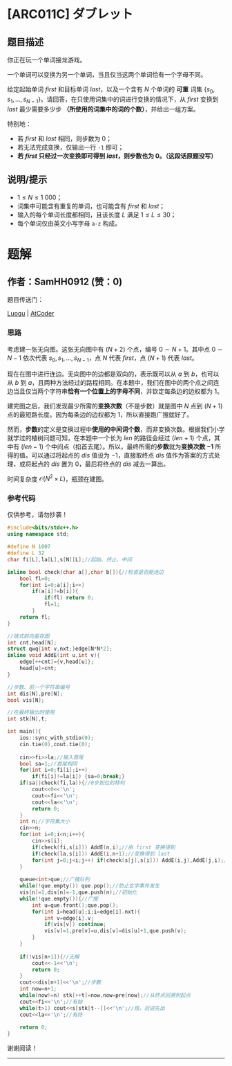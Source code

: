 # [ARC011C] ダブレット

## 题目描述

你正在玩一个单词接龙游戏。

一个单词可以变换为另一个单词，当且仅当这两个单词恰有一个字母不同。

给定起始单词 $first$ 和目标单词 $last$，以及一个含有 $N$ 个单词的 **可重** 词集 $\{s_0,s_1,...,s_{N-1}\}$。请回答，在只使用词集中的词进行变换的情况下，从 $first$ 变换到 $last$ 最少需要多少步 **（所使用的词集中的词的个数）**，并给出一组方案。

特别地：

- 若 $first$ 和 $last$ 相同，则步数为 $0$；
- 若无法完成变换，仅输出一行 `-1` 即可；
- **若 $first$ 只经过一次变换即可得到 $last$，则步数也为 $0$。（这段话原题没写）**

## 说明/提示

- $1\le N\le 1\ 000$；
- 词集中可能含有重复的单词，也可能含有 $first$ 和 $last$；
- 输入的每个单词长度都相同，且该长度 $L$ 满足 $1\le L\le 30$；
- 每个单词仅由英文小写字母 `a-z` 构成。

# 题解

## 作者：SamHH0912 (赞：0)

题目传送门：

[Luogu](https://www.luogu.com.cn/problem/AT_arc011_3) | [AtCoder](https://atcoder.jp/contests/arc011/tasks/arc011_3)

### 思路

考虑建一张无向图。这张无向图中有 $(N+2)$ 个点，编号 $0\sim N+1$。其中点 $0\sim N-1$ 依次代表 $s_0,s_1,...,s_{N-1}$，点 $N$ 代表 $first$，点 $(N+1)$ 代表 $last$。

现在在图中进行连边。无向图中的边都是双向的，表示既可以从 $a$ 到 $b$，也可以从 $b$ 到 $a$，且两种方法经过的路程相同。在本题中，我们在图中的两个点之间连边当且仅当两个字符串**恰有一个位置上的字母不同**，并钦定每条边的边权都为 $1$。

建完图之后，我们发现最少所需的**变换次数**（不是步数）就是图中 $N$ 点到 $(N+1)$ 点的最短路长度。因为每条边的边权都为 $1$，所以直接跑广搜就好了。

然而，**步数**的定义是变换过程中**使用的中间词个数**，而非变换次数。根据我们小学就学过的植树问题可知，在本题中一个长为 $len$ 的路径会经过 $(len+1)$ 个点，其中有 $(len-1)$ 个中间点（掐首去尾）。所以，最终所需的**步数**就为**变换次数 $-1$** 所得的值。可以通过将起点的 $dis$ 值设为 $-1$，直接取终点 $dis$ 值作为答案的方式处理，或将起点的 $dis$ 置为 $0$，最后将终点的 $dis$ 减去一算出。

时间复杂度 $\mathcal{O}(N^2\times L)$，瓶颈在建图。

### 参考代码

仅供参考，请勿抄袭！


```cpp
#include<bits/stdc++.h>
using namespace std;

#define N 1007
#define L 32
char fi[L],la[L],s[N][L];//起始、终止、中间

inline bool check(char a[],char b[]){//检查是否能连边
	bool fl=0;
	for(int i=0;a[i];i++)
		if(a[i]!=b[i]){
			if(fl) return 0;
			fl=1;
		}
	return fl;
}

//链式前向星存图
int cnt,head[N];
struct qwq{int v,nxt;}edge[N*N*2];
inline void AddE(int u,int v){
	edge[++cnt]={v,head[u]};
	head[u]=cnt;
}

//步数、前一个字符串编号
int dis[N],pre[N];
bool vis[N];

//在最终输出时使用
int stk[N],t;

int main(){
	ios::sync_with_stdio(0);
	cin.tie(0),cout.tie(0);
	
	cin>>fi>>la;//输入首尾
	bool sa=1;//首尾相同
	for(int i=0;fi[i];i++)
		if(fi[i]!=la[i]) {sa=0;break;}
	if(sa||check(fi,la)){//0步到位的特判
		cout<<0<<'\n';
		cout<<fi<<'\n';
		cout<<la<<'\n';
		return 0;
	}
	int n;//字符集大小
	cin>>n;
	for(int i=0;i<n;i++){
		cin>>s[i];
		if(check(fi,s[i])) AddE(n,i);//由 first 变换得到
		if(check(la,s[i])) AddE(i,n+1);//变换得到 last
		for(int j=0;j<i;j++) if(check(s[j],s[i])) AddE(i,j),AddE(j,i);//互相转换
	}
	
	queue<int>que;//广搜队列
	while(!que.empty()) que.pop();//防止玄学事件发生
	vis[n]=1,dis[n]=-1,que.push(n);//初始化
	while(!que.empty()){//广搜
		int u=que.front();que.pop();
		for(int i=head[u];i;i=edge[i].nxt){
			int v=edge[i].v;
			if(vis[v]) continue;
			vis[v]=1,pre[v]=u,dis[v]=dis[u]+1,que.push(v);
		}
	}
	
	if(!vis[n+1]){//无解
		cout<<-1<<'\n';
		return 0;
	}
	cout<<dis[n+1]<<'\n';//步数
	int now=n+1;
	while(now!=n) stk[++t]=now,now=pre[now];//从终点回溯到起点
	cout<<fi<<'\n';//有始
	while(t>1) cout<<s[stk[t--]]<<'\n';//栈，后进先出
	cout<<la<<'\n';//有终
	
	return 0;
}

```


谢谢阅读！

---

